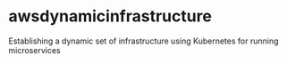 # awsdynamicinfrastructure
Establishing a dynamic set of infrastructure using Kubernetes for running microservices 
